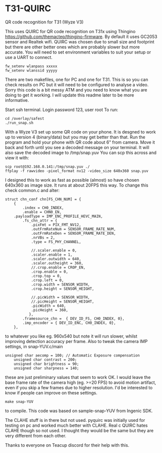 # T31-QUIRC
QR code recognition for T31 (Wyze V3)

This uses QUIRC for QR code recognition on T31x using Thingino https://github.com/themactep/thingino-firmware.
By default it uses GC2053 sensor and Realtek wifi.
QUIRC was chosen due to small size and footprint but there are other better ones which are probably slower but more accurate.
You will need to set environment variables to suit your setup or use a UART to connect.

```
fw_setenv wlanpass xxxxx
fw_setenv wlanssid yyyyy
```

There are two makefiles, one for PC and one for T31. This is so you can check results on PC but it will need to be configured to analyse a video.
Sorry this code is a bit messy ATM and you need to know what you are doing to get it working.
I will update this readme later to be more informative.

Start ssh terminal.
Login password 123, user root
To run:
```
cd /overlay/safest
./run_snap.sh
```

With a Wyze V3 set up some QR code on your phone. It is desgned to work up to version 4 (binary/data) but you may get better than that.
Run the program and hold your phone with QR code about 6" from camera.
Move it back and forth until you see a decoded message on your terminal.
It will also save the decoded image to /tmp/snap.yuv
You can scp this across and view it with:

```
scp root@192.168.0.141:/tmp/snap.yuv ./
ffplay -f rawvideo -pixel_format nv12 -video_size 640x360 snap.yuv
```

I designed this to work as fast as possible (almost) so have chosen 640x360 as image size. It runs at about 20FPS this way. To change this check common.c and alter:
```
struct chn_conf chn[FS_CHN_NUM] = {
	{
		.index = CH0_INDEX,
		.enable = CHN0_EN,
    .payloadType = IMP_ENC_PROFILE_HEVC_MAIN,
		.fs_chn_attr = {
			.pixFmt = PIX_FMT_NV12,
			.outFrmRateNum = SENSOR_FRAME_RATE_NUM,
			.outFrmRateDen = SENSOR_FRAME_RATE_DEN,
			.nrVBs = 2,
			.type = FS_PHY_CHANNEL,

			//.scaler.enable = 0,
			.scaler.enable = 1,
			.scaler.outwidth = 640,
			.scaler.outheight = 360,
			//.crop.enable = CROP_EN,
			.crop.enable = 0,
			.crop.top = 0,
			.crop.left = 0,
			.crop.width = SENSOR_WIDTH,
			.crop.height = SENSOR_HEIGHT,

			//.picWidth = SENSOR_WIDTH,
			//.picHeight = SENSOR_HEIGHT,
			.picWidth = 640,
			.picHeight = 360,
		   },
		.framesource_chn =	{ DEV_ID_FS, CH0_INDEX, 0},
		.imp_encoder = { DEV_ID_ENC, CH0_INDEX, 0},
	},
```
to whatever you like eg. 960x540 but note it will run slower, whilst improving detection accuracy per frame.
Also to tweak the camera IMP settings, in snap-YUV.c/main

```
unsigned char aecomp = 100; // Automatic Exposure compensation
	unsigned char contrast = 200;
	unsigned char brightness = 90;
	unsigned char sharpness = 140;
```

these are just preliminary values that seem to work OK.
I would leave the base frame rate of the camera high (eg. >=20 FPS) to avoid motion artifact, even if you skip a few frames due to higher resolution.
I'd be interested to know if people can improve on these settings.

```
make snap-YUV
```
to compile.
This code was based on sample-snap-YUV from Ingenic SDK.

The CLAHE stuff is in there but not used. pyquirc was initially used for testing on pc and worked much better with CLAHE. Real c QUIRC hates CLAHE though so not used.
I thought they would be the same but they are very different from each other.

Thanks to everyone on Teacup discord for their help with this.
